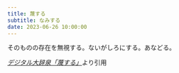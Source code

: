 ```yaml
---
title: 蔑する
subtitle: なみする
date: 2023-06-26 10:00:00
---
```


そのものの存在を無視する。ないがしろにする。あなどる。

<cite>[デジタル大辞泉「蔑する」](https://dictionary.goo.ne.jp/word/%E8%94%91%E3%81%99%E3%82%8B/)</cite>より引用